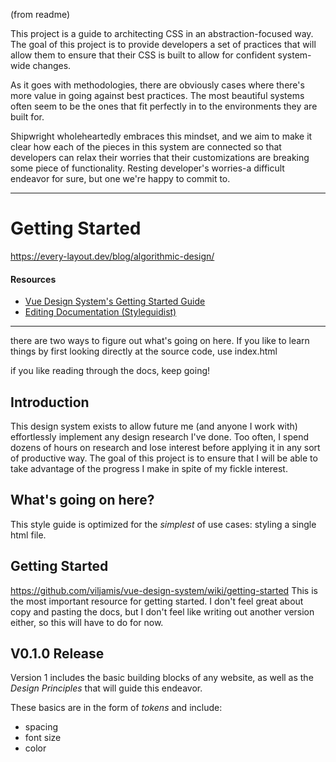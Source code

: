 (from readme)

This project is a guide to architecting CSS in an abstraction-focused way. The goal of this project is to provide developers a set of practices that will allow them to ensure that their CSS is built to allow for confident system-wide changes.

As it goes with methodologies, there are obviously cases where there's more value in going against best practices. The most beautiful systems often seem to be the ones that fit perfectly in to the environments they are built for.

Shipwright wholeheartedly embraces this mindset, and we aim to make it clear how each of the pieces in this system are connected so that developers can relax their worries that their customizations are breaking some piece of functionality. Resting developer's worries-a difficult endeavor for sure, but one we're happy to commit to. 

---

# Getting Started
https://every-layout.dev/blog/algorithmic-design/


#### Resources

-   [Vue Design System's Getting Started Guide](https://github.com/viljamis/vue-design-system/wiki)
-   [Editing Documentation (Styleguidist)](https://vue-styleguidist.github.io/Documenting.html#code-comments)

---


there are two ways to figure out what's going on here. If you like to learn things by first looking directly at the source code, use index.html

if you like reading through the docs, keep going!





## Introduction

This design system exists to allow future me (and anyone I work with) effortlessly implement any design research I've done. Too often, I spend dozens of hours on research and lose interest before applying it in any sort of productive way. The goal of this project is to ensure that I will be able to take advantage of the progress I make in spite of my fickle interest.

## What's going on here?

This style guide is optimized for the *simplest* of use cases: styling a single html file. 

## Getting Started

https://github.com/viljamis/vue-design-system/wiki/getting-started
This is the most important resource for getting started. I don't feel great about copy and pasting the docs, but I don't feel like writing out another version either, so this will have to do for now.

## V0.1.0 Release

Version 1 includes the basic building blocks of any website, as well as the _Design Principles_ that will guide this endeavor.

These basics are in the form of _tokens_ and include:

-   spacing
-   font size
-   color
